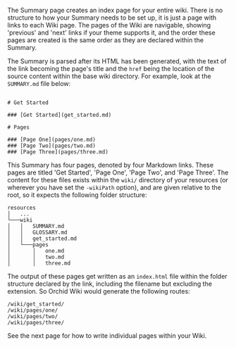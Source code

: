 The Summary page creates an index page for your entire wiki. There is no structure to how your Summary needs to be set
up, it is just a page with links to each Wiki page. The pages of the Wiki are navigable, showing 'previous' and 'next'
links if your theme supports it, and the order these pages are created is the same order as they are declared within the
Summary.

The Summary is parsed after its HTML has been generated, with the text of the link becoming the page's title and the 
`href` being the location of the source content within the base wiki directory. For example, look at the `SUMMARY.md` 
file below:

```

# Get Started

### [Get Started](get_started.md)

# Pages

### [Page One](pages/one.md)
### [Page Two](pages/two.md)
### [Page Three](pages/three.md)

```

This Summary has four pages, denoted by four Markdown links. These pages are titled 'Get Started', 'Page One', 'Page Two',
and 'Page Three'. The content for these files exists within the `wiki/` directory of your resources (or wherever you
have set the `-wikiPath` option), and are given relative to the root, so it expects the following folder structure:

```
resources
│   ...    
└───wiki
│   │   SUMMARY.md
│   │   GLOSSARY.md
│   │   get_started.md
│   └───pages
│       │   one.md
│       │   two.md
│       │   three.md
```

The output of these pages get written as an `index.html` file within the folder structure declared by the link, including
the filename but excluding the extension. So Orchid Wiki would generate the following routes:

```
/wiki/get_started/
/wiki/pages/one/
/wiki/pages/two/
/wiki/pages/three/
```

See the next page for how to write individual pages within your Wiki.